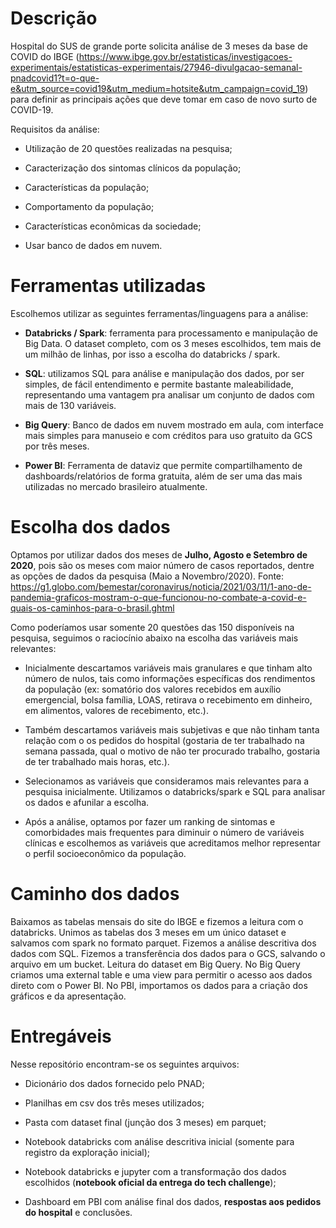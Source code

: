# Descrição

Hospital do SUS de grande porte solicita análise de 3 meses da base de COVID do IBGE (https://www.ibge.gov.br/estatisticas/investigacoes-experimentais/estatisticas-experimentais/27946-divulgacao-semanal-pnadcovid1?t=o-que-e&utm_source=covid19&utm_medium=hotsite&utm_campaign=covid_19) para definir as principais ações que deve tomar em caso de novo surto de COVID-19. 

Requisitos da análise: 

* Utilização de 20 questões realizadas na pesquisa;
 
* Caracterização dos sintomas clínicos da população;
 
* Características da população;

* Comportamento da população;

* Características econômicas da sociedade;

* Usar banco de dados em nuvem.

# Ferramentas utilizadas

Escolhemos utilizar as seguintes ferramentas/linguagens para a análise:

* **Databricks / Spark**: ferramenta para processamento e manipulação de Big Data. O dataset completo, com os 3 meses escolhidos, tem mais de um milhão de linhas, por isso a escolha do databricks / spark.

* **SQL**: utilizamos SQL para análise e manipulação dos dados, por ser simples, de fácil entendimento e permite bastante maleabilidade, representando uma vantagem pra analisar um conjunto de dados com mais de 130 variáveis.

* **Big Query**: Banco de dados em nuvem mostrado em aula, com interface mais simples para manuseio e com créditos para uso gratuito da GCS por três meses. 

* **Power BI**: Ferramenta de dataviz que permite compartilhamento de dashboards/relatórios de forma gratuita, além de ser uma das mais utilizadas no mercado brasileiro atualmente. 


# Escolha dos dados

Optamos por utilizar dados dos meses de **Julho, Agosto e Setembro de 2020**, pois são os meses com maior número de casos reportados, dentre as opções de dados da pesquisa (Maio a Novembro/2020). 
Fonte: https://g1.globo.com/bemestar/coronavirus/noticia/2021/03/11/1-ano-de-pandemia-graficos-mostram-o-que-funcionou-no-combate-a-covid-e-quais-os-caminhos-para-o-brasil.ghtml


Como poderíamos usar somente 20 questões das 150 disponíveis na pesquisa, seguimos o raciocínio abaixo na escolha das variáveis mais relevantes:

* Inicialmente descartamos variáveis mais granulares e que tinham alto número de nulos, tais como informações específicas dos rendimentos da população (ex: somatório dos valores recebidos em auxílio emergencial, bolsa família, LOAS, retirava o recebimento em dinheiro, em alimentos, valores de recebimento, etc.). 
 
* Também descartamos variáveis mais subjetivas e que não tinham tanta relação com o os pedidos do hospital (gostaria de ter trabalhado na semana passada, qual o motivo de não ter procurado trabalho, gostaria de ter trabalhado mais horas, etc.).

* Selecionamos as variáveis que consideramos mais relevantes para a pesquisa inicialmente. Utilizamos o databricks/spark e SQL para analisar os dados e afunilar a escolha.

* Após a análise, optamos por fazer um ranking de sintomas e comorbidades mais frequentes para diminuir o número de variáveis clínicas e escolhemos as variáveis que acreditamos melhor representar o perfil socioeconômico da população.

# Caminho dos dados

Baixamos as tabelas mensais do site do IBGE e fizemos a leitura com o databricks. Unimos as tabelas dos 3 meses em um único dataset e salvamos com spark no formato parquet. Fizemos a análise descritiva dos dados com SQL. Fizemos a transferência dos dados para o GCS, salvando o arquivo em um bucket. Leitura do dataset em Big Query. No Big Query criamos uma external table e uma view para permitir o acesso aos dados direto com o Power BI. No PBI, importamos os dados para a criação dos gráficos e da apresentação.

# Entregáveis

Nesse repositório encontram-se os seguintes arquivos: 

* Dicionário dos dados fornecido pelo PNAD;

* Planilhas em csv dos três meses utilizados;
 
* Pasta com dataset final (junção dos 3 meses) em parquet;

* Notebook databricks com análise descritiva inicial (somente para registro da exploração inicial);

* Notebook databricks e jupyter com a transformação dos dados escolhidos (**notebook oficial da entrega do tech challenge**);

* Dashboard em PBI com análise final dos dados, **respostas aos pedidos do hospital** e conclusões. 
